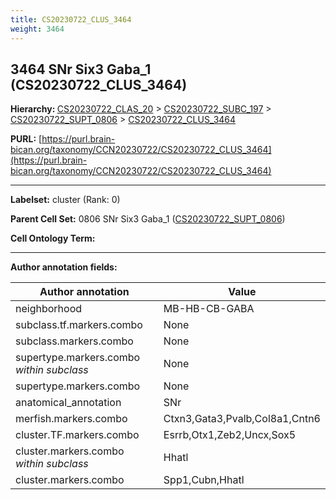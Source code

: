 ```yaml
---
title: CS20230722_CLUS_3464
weight: 3464
---
```

## 3464 SNr Six3 Gaba_1 (CS20230722_CLUS_3464)
<b>Hierarchy: </b>
[CS20230722_CLAS_20](../CS20230722_CLAS_20) >
[CS20230722_SUBC_197](../CS20230722_SUBC_197) >
[CS20230722_SUPT_0806](../CS20230722_SUPT_0806) >
[CS20230722_CLUS_3464](../CS20230722_CLUS_3464)

**PURL:** [https://purl.brain-bican.org/taxonomy/CCN20230722/CS20230722_CLUS_3464](https://purl.brain-bican.org/taxonomy/CCN20230722/CS20230722_CLUS_3464)

---


**Labelset:** cluster (Rank: 0)

**Parent Cell Set:** 0806 SNr Six3 Gaba_1 ([CS20230722_SUPT_0806](../CS20230722_SUPT_0806))



**Cell Ontology Term:** 

[MARKER GENES.]: #


---

[TRANSFERRED ANNOTATIONS.]: #


[AUTHOR ANNOTATION FIELDS.]: #


**Author annotation fields:**

| Author annotation | Value |
|-------------------|-------|
|neighborhood|MB-HB-CB-GABA|
|subclass.tf.markers.combo|None|
|subclass.markers.combo|None|
|supertype.markers.combo _within subclass_|None|
|supertype.markers.combo|None|
|anatomical_annotation|SNr|
|merfish.markers.combo|Ctxn3,Gata3,Pvalb,Col8a1,Cntn6|
|cluster.TF.markers.combo|Esrrb,Otx1,Zeb2,Uncx,Sox5|
|cluster.markers.combo _within subclass_|Hhatl|
|cluster.markers.combo|Spp1,Cubn,Hhatl|
